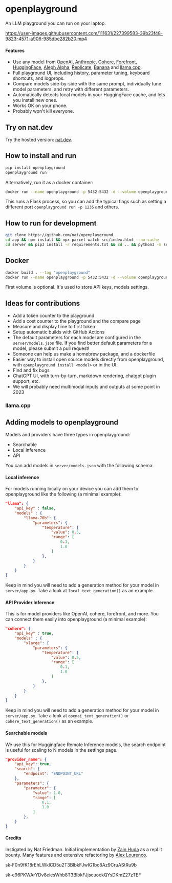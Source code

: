 # openplayground

An LLM playground you can run on your laptop.

https://user-images.githubusercontent.com/111631/227399583-39b23f48-9823-4571-a906-985dbe282b20.mp4

#### Features

- Use any model from [OpenAI](https://openai.com), [Anthropic](https://anthropic.com), [Cohere](https://cohere.com), [Forefront](https://forefront.ai), [HuggingFace](https://huggingface.co), [Aleph Alpha](https://aleph-alpha.com), [Replicate](https://replicate.com), [Banana](https://banana.dev) and [llama.cpp](https://github.com/ggerganov/llama.cpp).
- Full playground UI, including history, parameter tuning, keyboard shortcuts, and logprops.
- Compare models side-by-side with the same prompt, individually tune model parameters, and retry with different parameters.
- Automatically detects local models in your HuggingFace cache, and lets you install new ones.
- Works OK on your phone.
- Probably won't kill everyone.

## Try on nat.dev

Try the hosted version: [nat.dev](https://nat.dev).

## How to install and run

```sh
pip install openplayground
openplayground run
```

Alternatively, run it as a docker container:
```sh
docker run --name openplayground -p 5432:5432 -d --volume openplayground:/web/config natorg/openplayground
```

This runs a Flask process, so you can add the typical flags such as setting a different port `openplayground run -p 1235` and others.

## How to run for development

```sh
git clone https://github.com/nat/openplayground
cd app && npm install && npx parcel watch src/index.html --no-cache
cd server && pip3 install -r requirements.txt && cd .. && python3 -m server.app
```

## Docker

```sh
docker build . --tag "openplayground"
docker run --name openplayground -p 5432:5432 -d --volume openplayground:/web/config openplayground
```

First volume is optional. It's used to store API keys, models settings.

## Ideas for contributions

- Add a token counter to the playground
- Add a cost counter to the playground and the compare page
- Measure and display time to first token
- Setup automatic builds with GitHub Actions
- The default parameters for each model are configured in the `server/models.json` file. If you find better default parameters for a model, please submit a pull request!
- Someone can help us make a homebrew package, and a dockerfile
- Easier way to install open source models directly from openplayground, with `openplayground install <model>` or in the UI.
- Find and fix bugs
- ChatGPT UI, with turn-by-turn, markdown rendering, chatgpt plugin support, etc.
- We will probably need multimodal inputs and outputs at some point in 2023

### llama.cpp

## Adding models to openplayground

Models and providers have three types in openplayground:

- Searchable
- Local inference
- API

You can add models in `server/models.json` with the following schema:

#### Local inference

For models running locally on your device you can add them to openplayground like the following (a minimal example):

```json
"llama": {
    "api_key" : false,
    "models" : {
        "llama-70b": {
            "parameters": {
                "temperature": {
                    "value": 0.5,
                    "range": [
                        0.1,
                        1.0
                    ]
                },
            }
        }
    }
}
```

Keep in mind you will need to add a generation method for your model in `server/app.py`. Take a look at `local_text_generation()` as an example.

#### API Provider Inference

This is for model providers like OpenAI, cohere, forefront, and more. You can connect them easily into openplayground (a minimal example):

```json
"cohere": {
    "api_key" : true,
    "models" : {
        "xlarge": {
            "parameters": {
                "temperature": {
                    "value": 0.5,
                    "range": [
                        0.1,
                        1.0
                    ]
                },
            }
        }
    }
}
```

Keep in mind you will need to add a generation method for your model in `server/app.py`. Take a look at `openai_text_generation()` or `cohere_text_generation()` as an example.

#### Searchable models

We use this for Huggingface Remote Inference models, the search endpoint is useful for scaling to N models in the settings page.

```json
"provider_name": {
    "api_key": true,
    "search": {
        "endpoint": "ENDPOINT_URL"
    },
    "parameters": {
        "parameter": {
            "value": 1.0,
            "range": [
                0.1,
                1.0
            ]
        },
    }
}
```

#### Credits

Instigated by Nat Friedman. Initial implementation by [Zain Huda](https://github.com/zainhuda) as a repl.it bounty. Many features and extensive refactoring by [Alex Lourenco](https://github.com/AlexanderLourenco).

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

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

